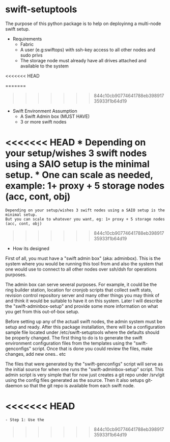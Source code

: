 swift-setuptools
================
 
The purpose of this python package is to help on deployinng a multi-node swift setup. 

* Requirements
    - Fabric
    - A user (e.g:swiftops) with ssh-key access to all other nodes and sudo privs
    - The storage node must already have all drives attached and available to the system

<<<<<<< HEAD

=======
>>>>>>> 844c10cb90774641788eb39891735933f1b64d19
* Swift Environment Assumption
    - A Swift Admin box (MUST HAVE)
    - 3 or more swift nodes

<<<<<<< HEAD
    * Depending on your setup/wishes 3 swift nodes using a SAIO setup is the minimal setup.
    * One can scale as needed, example: 1+ proxy + 5 storage nodes (acc, cont, obj)
=======
    Depending on your setup/wishes 3 swift nodes using a SAIO setup is the minimal setup.
    But you can scale to whatever you want, eg: 1+ proxy + 5 storage nodes (acc, cont, obj)
>>>>>>> 844c10cb90774641788eb39891735933f1b64d19

* How its designed

First of all, you must have a "swift admin box" (aka: adminbox). This is the system
where you would be running this tool from and also the system that one would use to
connect to all other nodes over ssh/dsh for operations purposes. 

The admin box can serve several purposes. For example, it could be the ring builder station,
location for cronjob scripts that collect swift stats, revision control repository server
and many other things you may think of and think it would be suitable to have it on this system.
Later I will describe the "swift-adminbox-setup" and provide some more information on what you
get from this out-of-box setup. 

Before setting up any of the actuall swift nodes, the admin system must be setup and ready.
After this package installation, there will be a configuration sample file located under
/etc/swift-setuptools where the defaults should be properly changed. The first thing to do is
to generate the swift environment configuration files from the templates using the "swift-genconfigs"
script. Once that is done you could review the files, make changes, add new ones.. etc

The files that were generated by the "swift-genconfigs" script will serve as the initial source
for when one runs the "swift-adminbox-setup" script. This admin script is very simple that for now
just creates a git repo under /srv/git using the config files generated as the source. Then it
also setups git-daemon so that the git repo is available from each swift node.
 

<<<<<<< HEAD
=======
    - Step 1: Use the 
>>>>>>> 844c10cb90774641788eb39891735933f1b64d19


